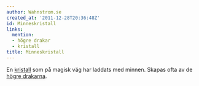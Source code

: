 ```yaml
---
author: Wahnstrom.se
created_at: '2011-12-28T20:36:48Z'
id: Minneskristall
links:
  mention:
  - högre drakar
  - kristall
title: Minneskristall
---
```


En [kristall] som på magisk väg har laddats med minnen. Skapas ofta av de [högre drakarna].

  [kristall]: kristall
  [högre drakarna]: högre_drakar